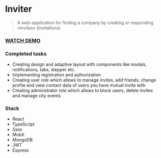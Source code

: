 # Inviter
> A web-application for finding a company by creating or responding «invites» (invitations)

### [WATCH DEMO](https://disk.yandex.ru/d/Gu1Hl-ISseC8Tg)

### Сompleted tasks
* Creating design and adaptive layout with components like modals, notifications, tabs, stepper etc.
* Implementing registration and authorization
* Creating user role which allows to manage invites, add friends, change profile and view contact data of users you have mutual invite with
* Creating administrator role which allows to block users, delete invites and manage city events
  
### Stack
* React
* TypeScript
* Sass
* MobX
* MongoDB
* JWT
* Express
